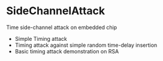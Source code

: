# SideChannelAttack
 Time side-channel attack on embedded chip       

- Simple Timing attack
- Timing attack against simple random time-delay insertion
- Basic timing attack demonstration on RSA
